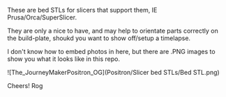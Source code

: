 These are bed STLs for slicers that support them, IE Prusa/Orca/SuperSlicer.

They are only a nice to have, and may help to orientate parts correctly on the build-plate, shoukd you want to show off/setup a timelapse.

I don't know how to embed photos in here, but there are .PNG images to show you what it looks like in this repo.

![The_JourneyMakerPositron_OG](Positron/Slicer bed STLs/Bed STL.png)

Cheers!
Rog
